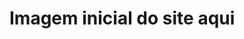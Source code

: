 <!DOCTYPE htm>
<html lang="en">
<head>
      <meta charset="UTF-8">
      <meta http-equiv="X-UA-Compatible" content="IE=edge">
      <meta name="viewport" content="width=device-width, initial-scaled=1.0">
      <title>Documento</title>
  </head>
  <body>
    <h1>Imagem inicial do site aqui</h1>
  </body>
  </html>
